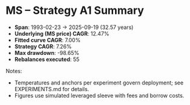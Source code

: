 # MS – Strategy A1 Summary

- **Span**: 1993-02-23 → 2025-09-19 (32.57 years)
- **Underlying (MS price) CAGR**: 12.47%
- **Fitted curve CAGR**: 7.00%
- **Strategy CAGR**: 7.26%
- **Max drawdown**: -98.65%
- **Rebalances executed**: 55

Notes:

- Temperatures and anchors per experiment govern deployment; see EXPERIMENTS.md for details.
- Figures use simulated leveraged sleeve with fees and borrow costs.

